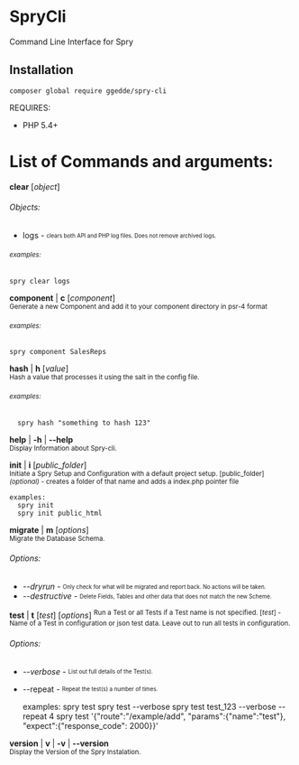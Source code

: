 # SpryCli
Command Line Interface for Spry

## Installation

```
composer global require ggedde/spry-cli
```

REQUIRES:
* PHP 5.4+


# List of Commands and arguments:

**clear** [*object*]

###### Objects:
- logs - <sub><sup>clears both API and PHP log files. Does not remove archived logs.</sup></sub>
###### <sub>examples:</sub>
	spry clear logs
	
**component** | **c** [*component*]  
<sub>Generate a new Component and add it to your component directory in psr-4 format</sub>
###### <sub>examples:</sub>
	spry component SalesReps

**hash** | **h** [*value*]  
<sub>Hash a value that processes it using the salt in the config file.</sub>
###### <sub>examples:</sub>
	  spry hash "something to hash 123"

**help** | **-h** | **--help**  
<sub>Display Information about Spry-cli.</sub>

**init** | **i** [*public_folder*]  
<sup>Initiate a Spry Setup and Configuration with a default project setup. </sup>
<sup>[public_folder] *(optional)* -  creates a folder of that name and adds a index.php pointer file</sup>
  
	examples:     
	  spry init
	  spry init public_html

**migrate** | **m** [*options*]  
<sup>Migrate the Database Schema.</sup>
###### Options:
  - *--dryrun* - <sub><sup>Only check for what will be migrated and report back. No actions will be taken.</sup></sub>
  - *--destructive* - <sub><sup>Delete Fields, Tables and other data that does not match the new Scheme.</sup></sub>

**test** | **t** [*test*] [*options*]
<sup>Run a Test or all Tests if a Test name is not specified.
 [*test*] - Name of a Test in configuration or json test data.  Leave out to run all tests in configuration.</sup>
###### Options:
  - *--verbose* - <sub><sup>List out full details of the Test(s).</sup></sub>
  - --repeat - <sub><sup>Repeat the test(s) a number of times.</sup></sub>
		
	examples:
	  spry test
	  spry test --verbose
	  spry test test_123 --verbose --repeat 4
	  spry test '{"route":"/example/add", "params":{"name":"test"}, "expect":{"response_code": 2000}}'

**version** | **v** | **-v** | **--version**  
<sup>Display the Version of the Spry Instalation.</sup>
